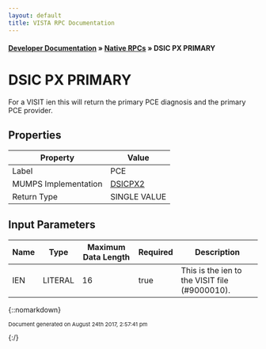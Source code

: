 ```yaml
---
layout: default
title: VISTA RPC Documentation
---
```


#### [Developer Documentation](../index) &#187; [Native RPCs](TableOfContents) &#187; DSIC PX PRIMARY<br/>
# DSIC PX PRIMARY

For a VISIT ien this will return the primary PCE diagnosis and the primary PCE provider.

## Properties

Property | Value
--- | ---
Label | PCE
MUMPS Implementation | [DSICPX2](http://code.osehra.org/dox/Routine_DSICPX2_source.html)
Return Type | SINGLE VALUE


## Input Parameters

Name | Type | Maximum Data Length | Required | Description
--- | --- | --- | --- | ---
IEN | LITERAL | 16 | true | This is the ien to the VISIT file (#9000010).



{::nomarkdown} <br/><p style="font-size: 11px">Document generated on August 24th 2017, 2:57:41 pm</p>{:/}